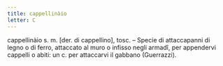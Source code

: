 ```yaml
---
title: cappellinàio
letter: C
---
```

cappellinàio s. m. [der. di cappellino], tosc. – Specie di attaccapanni di legno o di ferro, attaccato al muro o infisso negli armadî, per appendervi cappelli o abiti: un c. per attaccarvi il gabbano (Guerrazzi).